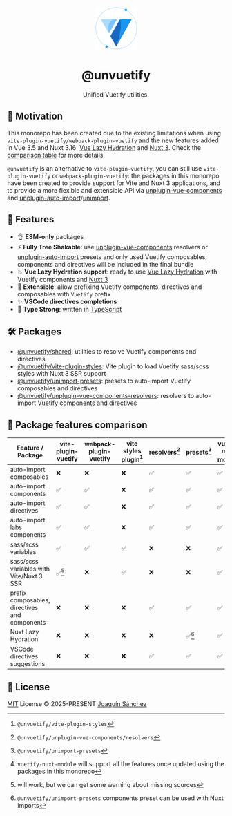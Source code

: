 <br>

<p align="center">
  <picture>
    <source media="(prefers-color-scheme: dark)" srcset="https://github.com/userquin/unvuetify-monorepo/blob/main/vuetify-logo-dark-atom.svg" height="100px" />
    <img height="100px" src="https://github.com/userquin/unvuetify-monorepo/blob/main/vuetify-logo-light-atom.svg">
  </picture>
</p>

<h1 align="center">@unvuetify</h1>

<p align="center">
Unified Vuetify utilities.
</p>

## 🚨 Motivation

This monorepo has been created due to the existing limitations when using `vite-plugin-vuetify/webpack-plugin-vuetify` and the new features added in Vue 3.5 and Nuxt 3.16: [Vue Lazy Hydration](https://blog.vuejs.org/posts/vue-3-5#lazy-hydration) and [Nuxt 3](https://nuxt.com/blog/v3-16#%EF%B8%8F-delayed-hydration-support). Check the [comparison table](#package-features-comparison) for more details.

`@unvuetify` is an alternative to `vite-plugin-vuetify`, you can still use `vite-plugin-vuetify` or `webpack-plugin-vuetify`: the packages in this monorepo have been created to provide support for Vite and Nuxt 3 applications, and to provide a more flexible and extensible API via [unplugin-vue-components](https://github.com/unplugin/unplugin-vue-components) and [unplugin-auto-import](https://github.com/unplugin/unplugin-auto-import)/[unimport](https://github.com/unjs/unimport).

## 🚀 Features

- 👌 **ESM-only** packages
- ⚡ **Fully Tree Shakable**: use [unplugin-vue-components](https://github.com/unplugin/unplugin-vue-components) resolvers or [unplugin-auto-import](https://github.com/unplugin/unplugin-auto-import) presets and only used Vuetify composables, components and directives will be included in the final bundle
- 💥 **Vue Lazy Hydration support**: ready to use [Vue Lazy Hydration](https://blog.vuejs.org/posts/vue-3-5#lazy-hydration) with Vuetify components and [Nuxt 3](https://nuxt.com/blog/v3-16#%EF%B8%8F-delayed-hydration-support)
- 🔌 **Extensible**: allow prefixing Vuetify components, directives and composables with `Vuetify` prefix 
- ✨ **VSCode directives completions**
- 🦾 **Type Strong**: written in [TypeScript](https://www.typescriptlang.org/)

## 🛠️ Packages

- [@unvuetify/shared](./packages/shared): utilities to resolve Vuetify components and directives
- [@unvuetify/vite-plugin-styles](./packages/styles-plugin): Vite plugin to load Vuetify sass/scss styles with Nuxt 3 SSR support
- [@unvuetify/unimport-presets](./packages/unimport-presets): presets to auto-import Vuetify composables and directives
- [@unvuetify/unplugin-vue-components-resolvers](./packages/unplugin-vue-components-resolvers): resolvers to auto-import Vuetify components and directives

## 👀 Package features comparison

Feature / Package | vite-plugin-vuetify | webpack-plugin-vuetify | vite styles plugin[^1] | resolvers[^2] | presets[^3] | vuetify-nuxt-module[^4] |
----------------|---------------------|------------------------|------------------------|---------------|-------------|-------------------------
auto-import composables | ❌                   | ❌                      | ❌                      | ✅             | ✅           | ✅                       
auto-import components | ✅                   | ✅                      | ❌                      | ✅             | ✅           | ✅                       
auto-import directives | ✅                   | ✅                      | ❌                      | ✅             | ✅           | ✅                       
auto-import labs components | ✅                   | ✅                      | ❌                      | ✅             | ✅           | ✅                       
sass/scss variables | ✅                   | ✅                      | ✅                      | ❌             | ❌           | ✅                       
sass/scss variables with Vite/Nuxt 3 SSR | ✅[^5]               | ❌                      | ✅                      | ❌             | ❌           | ✅                       
prefix composables, directives and components | ❌                   | ❌                      | ❌                      | ✅             | ✅           | ✅                       
Nuxt Lazy Hydration | ❌                   | ❌                      | ❌                      | ❌             | ✅[^6]       | ✅                       
VSCode directives suggestions | ❌                   | ❌                      | ❌                      | ✅             | ✅           | ✅                       

[^1]: `@unvuetify/vite-plugin-styles`
[^2]: `@unvuetify/unplugin-vue-components/resolvers`
[^3]: `@unvuetify/unimport-presets`
[^4]: `vuetify-nuxt-module` will support all the features once updated using the packages in this monorepo
[^5]: will work, but we can get some warning about missing sources
[^6]: `@unvuetify/unimport-presets` components preset can be used with Nuxt imports

## 📄 License

[MIT](./LICENSE) License &copy; 2025-PRESENT [Joaquín Sánchez](https://github.com/userquin)
